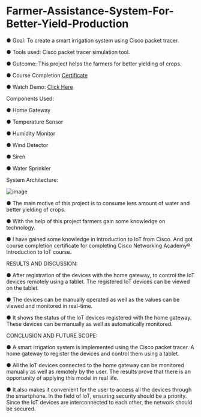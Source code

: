 # Farmer-Assistance-System-For-Better-Yield-Production

● Goal: To create a smart irrigation system using Cisco packet tracer.

● Tools used: Cisco packet tracer simulation tool.

● Outcome: This project helps the farmers for better yielding of crops.

● Course Completion [Certificate](https://drive.google.com/file/d/1GsjkkK8dIxn4q_qlLmsc5UCme2hE11NE/view?usp=sharing)

● Watch Demo: [Click Here](https://drive.google.com/file/d/1JZakwyb0fHsEQXw8KaWc0EzAAAjyqYBs/view?usp=sharing)

  Components Used:
  
  ● Home Gateway
  
  ● Temperature Sensor
  
  ● Humidity Monitor
  
  ● Wind Detector
  
  ● Siren
  
  ● Water Sprinkler
  
  System Architecture:

  ![image](https://github.com/SathishVemala/Farmer-Assistance-System-For-Better-Yield-Production/assets/92301059/82f8a6a9-f1b8-452d-86c5-06e51e8d2465)


● The main motive of this project is to consume less amount of water and better yielding of crops. 

● With the help of this project farmers gain some knowledge on technology.

● I have gained some knowledge in introduction to IoT from Cisco. And got course completion certificate for completing Cisco Networking Academy® Introduction to
IoT course. 

RESULTS AND DISCUSSION:

● After registration of the devices with the home gateway, to control the IoT 
devices remotely using a tablet. The registered IoT devices can be 
viewed on the tablet.

● The devices can be manually operated as well as the values can be 
viewed and monitored in real-time.

● It shows the status of the IoT devices registered with the home gateway. 
These devices can be manually as well as automatically monitored.

CONCLUSION AND FUTURE SCOPE:

● A smart irrigation system is implemented using the Cisco packet 
tracer. A home gateway to register the devices and control them using 
a tablet.

● All the IoT devices connected to the home gateway can be monitored 
manually as well as remotely by the user. The results prove that there 
is an opportunity of applying this model in real life. 

● It also makes it convenient for the user to access all the devices 
through the smartphone. In the field of IoT, ensuring security should be 
a priority. Since the IoT devices are interconnected to each other, the 
network should be secured.
